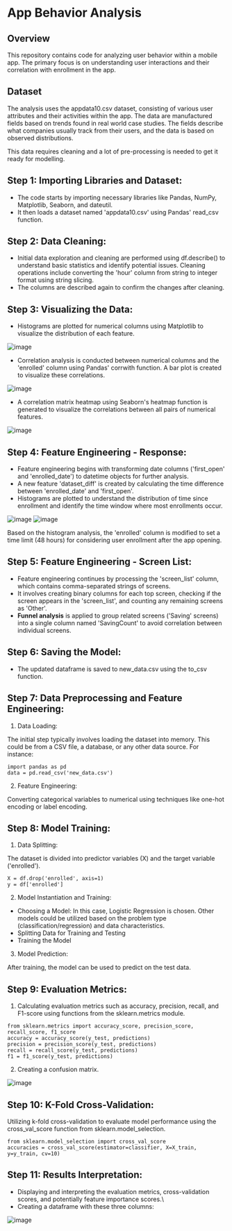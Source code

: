 # App Behavior Analysis

## Overview
This repository contains code for analyzing user behavior within a mobile app. The primary focus is on understanding user interactions and their correlation with enrollment in the app.

## Dataset
The analysis uses the appdata10.csv dataset, consisting of various user attributes and their activities within the app. The data are manufactured fields based on trends found in real world case studies. The fields describe what companies usually track from their users, and the data is based on observed distributions.

This data requires cleaning and a lot of pre-processing is needed to get it ready for modelling.

## Step 1: Importing Libraries and Dataset:
- The code starts by importing necessary libraries like Pandas, NumPy, Matplotlib, Seaborn, and dateutil. 
- It then loads a dataset named 'appdata10.csv' using Pandas' read_csv function.

## Step 2: Data Cleaning:
- Initial data exploration and cleaning are performed using df.describe() to understand basic statistics and identify potential issues. Cleaning operations include converting the 'hour' column from string to integer format using string slicing.
- The columns are described again to confirm the changes after cleaning.

## Step 3: Visualizing the Data:
- Histograms are plotted for numerical columns using Matplotlib to visualize the distribution of each feature.
  
![image](https://github.com/Devansh-Gupta-Official/app-behavior-analysis/assets/100591612/ef9e43a6-6718-4a0d-b964-1db885767bfb)

- Correlation analysis is conducted between numerical columns and the 'enrolled' column using Pandas' corrwith function. A bar plot is created to visualize these correlations.

![image](https://github.com/Devansh-Gupta-Official/app-behavior-analysis/assets/100591612/62ee3f63-2786-4543-9ed3-13a3398d7de1)

  
- A correlation matrix heatmap using Seaborn's heatmap function is generated to visualize the correlations between all pairs of numerical features.

![image](https://github.com/Devansh-Gupta-Official/app-behavior-analysis/assets/100591612/77c09762-6233-49a3-a9ca-a4bbb1cca1b8)


## Step 4: Feature Engineering - Response:
- Feature engineering begins with transforming date columns ('first_open' and 'enrolled_date') to datetime objects for further analysis.
- A new feature 'dataset_diff' is created by calculating the time difference between 'enrolled_date' and 'first_open'.
- Histograms are plotted to understand the distribution of time since enrollment and identify the time window where most enrollments occur.

![image](https://github.com/Devansh-Gupta-Official/app-behavior-analysis/assets/100591612/bb47961b-f5e0-4414-b41c-2d9c8cd20eac)
![image](https://github.com/Devansh-Gupta-Official/app-behavior-analysis/assets/100591612/2d734422-02e0-4a57-ac86-aa93b1c3c13f)

Based on the histogram analysis, the 'enrolled' column is modified to set a time limit (48 hours) for considering user enrollment after the app opening.

## Step 5: Feature Engineering - Screen List:
- Feature engineering continues by processing the 'screen_list' column, which contains comma-separated strings of screens.
- It involves creating binary columns for each top screen, checking if the screen appears in the 'screen_list', and counting any remaining screens as 'Other'.
- **Funnel analysis** is applied to group related screens ('Saving' screens) into a single column named 'SavingCount' to avoid correlation between individual screens.

## Step 6: Saving the Model:
- The updated dataframe is saved to new_data.csv using the to_csv function.

## Step 7: Data Preprocessing and Feature Engineering:
1. Data Loading:

The initial step typically involves loading the dataset into memory. This could be from a CSV file, a database, or any other data source. For instance:
```
import pandas as pd
data = pd.read_csv('new_data.csv')
```

2. Feature Engineering:
   
Converting categorical variables to numerical using techniques like one-hot encoding or label encoding.

## Step 8: Model Training:
1. Data Splitting:
   
The dataset is divided into predictor variables (X) and the target variable ('enrolled').
```
X = df.drop('enrolled', axis=1)
y = df['enrolled']
```

2. Model Instantiation and Training:
   
- Choosing a Model: In this case, Logistic Regression is chosen. Other models could be utilized based on the problem type (classification/regression) and data characteristics.
- Splitting Data for Training and Testing
- Training the Model

3. Model Prediction:
   
After training, the model can be used to predict on the test data.

## Step 9: Evaluation Metrics:
1. Calculating evaluation metrics such as accuracy, precision, recall, and F1-score using functions from the sklearn.metrics module.
```
from sklearn.metrics import accuracy_score, precision_score, recall_score, f1_score
accuracy = accuracy_score(y_test, predictions)
precision = precision_score(y_test, predictions)
recall = recall_score(y_test, predictions)
f1 = f1_score(y_test, predictions)
```
2. Creating a confusion matrix.

![image](https://github.com/Devansh-Gupta-Official/app-behavior-analysis/assets/100591612/416ab555-b82b-4ccc-abf5-32f6cfb93a46)


## Step 10: K-Fold Cross-Validation:
Utilizing k-fold cross-validation to evaluate model performance using the cross_val_score function from sklearn.model_selection.
```
from sklearn.model_selection import cross_val_score
accuracies = cross_val_score(estimator=classifier, X=X_train, y=y_train, cv=10)
```

## Step 11: Results Interpretation:
- Displaying and interpreting the evaluation metrics, cross-validation scores, and potentially feature importance scores.\
- Creating a dataframe with these three columns:

![image](https://github.com/Devansh-Gupta-Official/app-behavior-analysis/assets/100591612/642ab220-1bc8-47b7-a2d5-4806053aa707)
